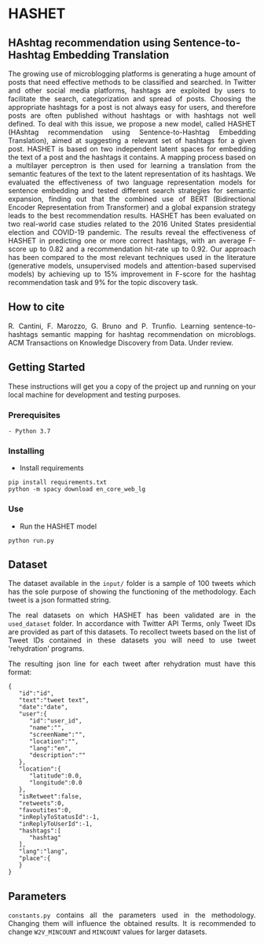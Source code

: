 # HASHET
## HAshtag recommendation using Sentence-to-Hashtag Embedding Translation
<div style="text-align: justify">
The growing use of microblogging platforms is generating a huge amount of posts that need effective methods to be classified and searched. In Twitter and other social media platforms, hashtags are exploited by users to facilitate the search, categorization and spread of posts. Choosing the appropriate hashtags for a post is not always easy for users, and therefore posts are often published without hashtags or with hashtags not well defined. To deal with this issue, we propose a new model, called HASHET (HAshtag recommendation using Sentence-to-Hashtag Embedding Translation), aimed at suggesting a relevant set of hashtags for a given post. HASHET is based on two independent latent spaces for embedding the text of a post and the hashtags it contains. A mapping process based on a multilayer perceptron is then used for learning a translation from the semantic features of the text to the latent representation of its hashtags. We evaluated the effectiveness of two language representation models for sentence embedding and tested different search strategies for semantic expansion, finding out that the combined use of BERT (Bidirectional Encoder Representation from Transformer) and a global expansion strategy leads to the best recommendation results.
HASHET has been evaluated on two real-world case studies related to the 2016 United States presidential election and COVID-19 pandemic.
The results reveal the effectiveness of HASHET in predicting one or more correct hashtags, with an average F-score up to 0.82 and a recommendation hit-rate up to 0.92.
Our approach has been compared to the most relevant techniques used in the literature (generative models, unsupervised models and attention-based supervised models) by achieving up to 15% improvement in F-score for the hashtag recommendation task and 9% for the topic discovery task.

## How to cite
R. Cantini, F. Marozzo, G. Bruno and P. Trunfio. Learning sentence-to-hashtags semantic mapping for hashtag recommendation on microblogs. ACM Transactions on Knowledge Discovery from Data. Under review.

## Getting Started

These instructions will get you a copy of the project up and running on your local machine for development and 
testing purposes.

### Prerequisites

```
- Python 3.7
```

### Installing
- Install requirements
```
pip install requirements.txt 
python -m spacy download en_core_web_lg
```
### Use
- Run the HASHET model
```
python run.py
```

## Dataset

The dataset available in the `input/` folder is a sample of 100 tweets which has the sole purpose of showing 
the functioning of the methodology. Each tweet is a json formatted string.

The real datasets on which HASHET has been validated are in the `used_dataset` folder.
In accordance with Twitter API Terms, only Tweet IDs are provided as part of this datasets. 
To recollect tweets based on the list of Tweet IDs contained in these datasets you will need to use tweet 
'rehydration' programs.

The resulting json line for each tweet after rehydration must have this format:
```
{
   "id":"id",
   "text":"tweet text",
   "date":"date",
   "user":{
      "id":"user_id",
      "name":"",
      "screenName":"",
      "location":"",
      "lang":"en",
      "description":""
   },
   "location":{
      "latitude":0.0,
      "longitude":0.0
   },
   "isRetweet":false,
   "retweets":0,
   "favoutites":0,
   "inReplyToStatusId":-1,
   "inReplyToUserId":-1,
   "hashtags":[
      "hashtag"
   ],
   "lang":"lang",
   "place":{      
   }
}
```

## Parameters
`constants.py` contains all the parameters used in the methodology. Changing them will influence the obtained results.
It is recommended to change `W2V_MINCOUNT` and `MINCOUNT` values for larger datasets.

</div>
